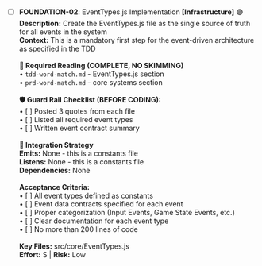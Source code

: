 - [ ] **FOUNDATION-02**: EventTypes.js Implementation **[Infrastructure]** 🟣<br/>**Description:** Create the EventTypes.js file as the single source of truth for all events in the system<br/>**Context:** This is a mandatory first step for the event-driven architecture as specified in the TDD<br/><br/>**📖 Required Reading (COMPLETE, NO SKIMMING)**<br/>• `tdd-word-match.md` - EventTypes.js section<br/>• `prd-word-match.md` - core systems section<br/><br/>**🛡️ Guard Rail Checklist (BEFORE CODING):**<br/>• [ ] Posted 3 quotes from each file<br/>• [ ] Listed all required event types<br/>• [ ] Written event contract summary<br/><br/>**🔗 Integration Strategy**<br/>**Emits:** None - this is a constants file<br/>**Listens:** None - this is a constants file<br/>**Dependencies:** None<br/><br/>**Acceptance Criteria:**<br/>• [ ] All event types defined as constants<br/>• [ ] Event data contracts specified for each event<br/>• [ ] Proper categorization (Input Events, Game State Events, etc.)<br/>• [ ] Clear documentation for each event type<br/>• [ ] No more than 200 lines of code<br/><br/>**Key Files:** src/core/EventTypes.js<br/>**Effort:** S | **Risk:** Low